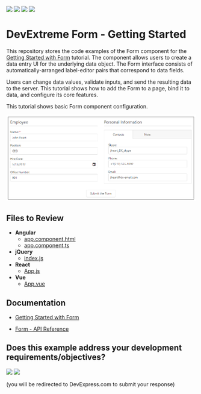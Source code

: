 <!-- default badges list -->
![](https://img.shields.io/endpoint?url=https://codecentral.devexpress.com/api/v1/VersionRange/324144158/20.2.4%2B)
[![](https://img.shields.io/badge/Open_in_DevExpress_Support_Center-FF7200?style=flat-square&logo=DevExpress&logoColor=white)](https://supportcenter.devexpress.com/ticket/details/T960431)
[![](https://img.shields.io/badge/📖_How_to_use_DevExpress_Examples-e9f6fc?style=flat-square)](https://docs.devexpress.com/GeneralInformation/403183)
[![](https://img.shields.io/badge/💬_Leave_Feedback-feecdd?style=flat-square)](#does-this-example-address-your-development-requirementsobjectives)
<!-- default badges end -->
# DevExtreme Form - Getting Started 

This repository stores the code examples of the Form component for the [Getting Started with Form](https://js.devexpress.com/Documentation/Guide/UI_Components/Form/Getting_Started_with_Form/) tutorial. The component allows users to create a data entry UI for the underlying data object. The Form interface consists of automatically-arranged label-editor pairs that correspond to data fields. 

Users can change data values, validate inputs, and send the resulting data to the server. This tutorial shows how to add the Form to a page, bind it to data, and configure its core features.

This tutorial shows basic Form component configuration.

<div align="center"><img src="./form.png" /></div>

## Files to Review

- **Angular**
    - [app.component.html](angular/src/app/app.component.html)
    - [app.component.ts](angular/src/app/app.component.ts)
- **jQuery**
    - [index.js](jQuery/src/index.js)
- **React**
    - [App.js](react/src/App.js)
- **Vue**
    - [App.vue](vue/src/App.vue)

## Documentation

- [Getting Started with Form](https://js.devexpress.com/Documentation/Guide/UI_Components/Form/Getting_Started_with_Form/)

- [Form - API Reference](https://js.devexpress.com/Documentation/ApiReference/UI_Components/dxForm/)
<!-- feedback -->
## Does this example address your development requirements/objectives?

[<img src="https://www.devexpress.com/support/examples/i/yes-button.svg"/>](https://www.devexpress.com/support/examples/survey.xml?utm_source=github&utm_campaign=getting-started-with-devextreme-form&~~~was_helpful=yes) [<img src="https://www.devexpress.com/support/examples/i/no-button.svg"/>](https://www.devexpress.com/support/examples/survey.xml?utm_source=github&utm_campaign=getting-started-with-devextreme-form&~~~was_helpful=no)

(you will be redirected to DevExpress.com to submit your response)
<!-- feedback end -->
